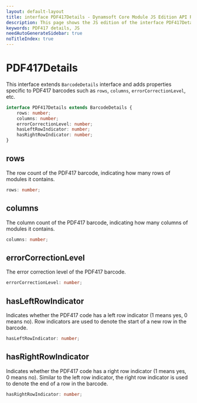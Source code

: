 ```yaml
---
layout: default-layout
title: interface PDF417Details - Dynamsoft Core Module JS Edition API Reference
description: This page shows the JS edition of the interface PDF417Details in Dynamsoft DBR Module.
keywords: PDF417 details, JS
needAutoGenerateSidebar: true
noTitleIndex: true
---
```


# PDF417Details

This interface extends `BarcodeDetails` interface and adds properties specific to PDF417 barcodes such as `rows`, `columns`, `errorCorrectionLevel`, etc.

```typescript
interface PDF417Details extends BarcodeDetails {
    rows: number;
    columns: number;
    errorCorrectionLevel: number;
    hasLeftRowIndicator: number;
    hasRightRowIndicator: number;
}
```
<!-- 
| Properties                                    | Type     |
| --------------------------------------------- | -------- |
| [rows](#rows)                                 | *number* |
| [columns](#columns)                           | *number* |
| [errorCorrectionLevel](#errorcorrectionlevel) | *number* |
| [hasLeftRowIndicator](#hasleftrowindicator)   | *number* |
| [hasRightRowIndicator](#hasrightrowindicator) | *number* | -->

## rows

The row count of the PDF417 barcode, indicating how many rows of modules it contains.

```typescript
rows: number;
```

## columns

The column count of the PDF417 barcode, indicating how many columns of modules it contains.

```typescript
columns: number;
```

## errorCorrectionLevel

The error correction level of the PDF417 barcode.

```typescript
errorCorrectionLevel: number;
```

## hasLeftRowIndicator

Indicates whether the PDF417 code has a left row indicator (1 means yes, 0 means no). Row indicators are used to denote the start of a new row in the barcode.

```typescript
hasLeftRowIndicator: number;
```

## hasRightRowIndicator

Indicates whether the PDF417 code has a right row indicator (1 means yes, 0 means no). Similar to the left row indicator, the right row indicator is used to denote the end of a row in the barcode.

```typescript
hasRightRowIndicator: number;
```